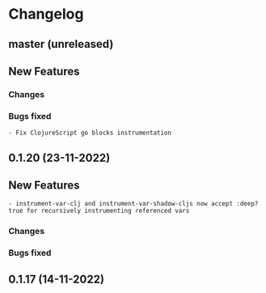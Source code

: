 # Changelog

## master (unreleased)
	
## New Features

### Changes

### Bugs fixed

	- Fix ClojureScript go blocks instrumentation
	
## 0.1.20 (23-11-2022)
	
## New Features

	- instrument-var-clj and instrument-var-shadow-cljs now accept :deep? true for recursively instrumenting referenced vars
	
### Changes

### Bugs fixed
    
## 0.1.17 (14-11-2022)
